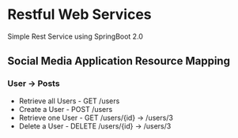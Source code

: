 # Restful Web Services
Simple Rest Service using SpringBoot 2.0

## Social Media Application Resource Mapping 

### User -> Posts
- Retrieve all Users        - GET      /users
- Create a User             - POST     /users
- Retrieve one User         - GET      /users/{id}  -> /users/3
- Delete a User             - DELETE   /users/{id}  -> /users/3 